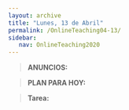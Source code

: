 ```yaml
---
layout: archive
title: "Lunes, 13 de Abril"
permalink: /OnlineTeaching04-13/
sidebar:
   nav: OnlineTeaching2020
---
```


> **ANUNCIOS:**  
>

> **PLAN PARA HOY:**
>

> **Tarea:**
> 
